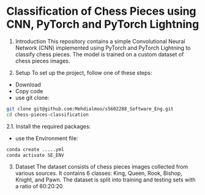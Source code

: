 # **Classification of Chess Pieces using CNN, PyTorch and PyTorch Lightning**

1. Introduction
This repository contains a simple Convolutional Neural Network (CNN) implemented using PyTorch and PyTorch Lightning to classify chess pieces. The model is trained on a custom dataset of chess pieces images.

2. Setup
To set up the project, follow one of these steps:
- Download
- Copy code
- use git clone:
```bash
git clone git@github.com:Mehdialmoo/s5602288_Software_Eng.git
cd chess-pieces-classification
```
2.1. Install the required packages:
+ use the Environment file:
```bash
conda create .....yml
conda activate SE_ENV
```
3. Dataset
The dataset consists of chess pieces images collected from various sources. It contains 6 classes: King, Queen, Rook, Bishop, Knight, and Pawn. The dataset is split into training and testing sets with a ratio of 60:20:20
